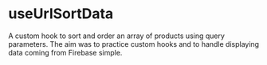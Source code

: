 # useUrlSortData
  A custom hook to sort and order an array of products using query parameters.
  The aim was to practice custom hooks and to handle displaying data coming from Firebase simple.  
